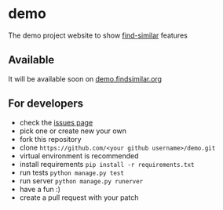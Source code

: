# demo
The demo project website to show [find-similar](https://github.com/findsimilar/find-similar) features

## Available
It will be available soon on [demo.findsimilar.org](http://demo.findsimilar.org)

## For developers

* check the [issues page](https://github.com/findsimilar/demo/issues)
* pick one or create new your own
* fork this repository
* clone `https://github.com/<your github username>/demo.git`
* virtual environment is recommended
* install requirements `pip install -r requirements.txt`
* run tests `python manage.py test`
* run server `python manage.py runerver`
* have a fun :)
* create a pull request with your patch